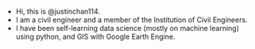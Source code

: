 - Hi, this is @justinchan114.
- I am a civil engineer and a member of the Institution of Civil Engineers.
- I have been self-learning data science (mostly on machine learning) using python, and GIS with Google Earth Engine.


<!---
justinchan114/justinchan114 is a ✨ special ✨ repository because its `README.md` (this file) appears on your GitHub profile.
You can click the Preview link to take a look at your changes.
--->
